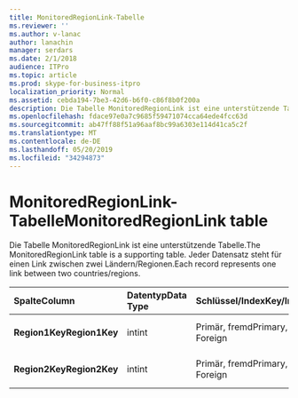 ```yaml
---
title: MonitoredRegionLink-Tabelle
ms.reviewer: ''
ms.author: v-lanac
author: lanachin
manager: serdars
ms.date: 2/1/2018
audience: ITPro
ms.topic: article
ms.prod: skype-for-business-itpro
localization_priority: Normal
ms.assetid: cebda194-7be3-42d6-b6f0-c86f8b0f200a
description: Die Tabelle MonitoredRegionLink ist eine unterstützende Tabelle. Jeder Datensatz steht für einen Link zwischen zwei Ländern/Regionen.
ms.openlocfilehash: fdace97e0a7c9685f59471074cca64ede4fcc63d
ms.sourcegitcommit: ab47ff88f51a96aaf8bc99a6303e114d41ca5c2f
ms.translationtype: MT
ms.contentlocale: de-DE
ms.lasthandoff: 05/20/2019
ms.locfileid: "34294873"
---
```

# <a name="monitoredregionlink-table"></a><span data-ttu-id="a5443-104">MonitoredRegionLink-Tabelle</span><span class="sxs-lookup"><span data-stu-id="a5443-104">MonitoredRegionLink table</span></span>
 
<span data-ttu-id="a5443-105">Die Tabelle MonitoredRegionLink ist eine unterstützende Tabelle.</span><span class="sxs-lookup"><span data-stu-id="a5443-105">The MonitoredRegionLink table is a supporting table.</span></span> <span data-ttu-id="a5443-106">Jeder Datensatz steht für einen Link zwischen zwei Ländern/Regionen.</span><span class="sxs-lookup"><span data-stu-id="a5443-106">Each record represents one link between two countries/regions.</span></span>
  
|<span data-ttu-id="a5443-107">**Spalte**</span><span class="sxs-lookup"><span data-stu-id="a5443-107">**Column**</span></span>|<span data-ttu-id="a5443-108">**Datentyp**</span><span class="sxs-lookup"><span data-stu-id="a5443-108">**Data Type**</span></span>|<span data-ttu-id="a5443-109">**Schlüssel/Index**</span><span class="sxs-lookup"><span data-stu-id="a5443-109">**Key/Index**</span></span>|<span data-ttu-id="a5443-110">**Details**</span><span class="sxs-lookup"><span data-stu-id="a5443-110">**Details**</span></span>|
|:-----|:-----|:-----|:-----|
|<span data-ttu-id="a5443-111">**Region1Key**</span><span class="sxs-lookup"><span data-stu-id="a5443-111">**Region1Key**</span></span> <br/> |<span data-ttu-id="a5443-112">int</span><span class="sxs-lookup"><span data-stu-id="a5443-112">int</span></span>  <br/> |<span data-ttu-id="a5443-113">Primär, fremd</span><span class="sxs-lookup"><span data-stu-id="a5443-113">Primary, Foreign</span></span>  <br/> |<span data-ttu-id="a5443-114">Wird in der [Regions Tabelle](region.md)referenziert.</span><span class="sxs-lookup"><span data-stu-id="a5443-114">Referenced from the [Region table](region.md).</span></span>  <br/> |
|<span data-ttu-id="a5443-115">**Region2Key**</span><span class="sxs-lookup"><span data-stu-id="a5443-115">**Region2Key**</span></span> <br/> |<span data-ttu-id="a5443-116">int</span><span class="sxs-lookup"><span data-stu-id="a5443-116">int</span></span>  <br/> |<span data-ttu-id="a5443-117">Primär, fremd</span><span class="sxs-lookup"><span data-stu-id="a5443-117">Primary, Foreign</span></span>  <br/> |<span data-ttu-id="a5443-118">Wird in der [Regions Tabelle](region.md)referenziert.</span><span class="sxs-lookup"><span data-stu-id="a5443-118">Referenced from the [Region table](region.md).</span></span>  <br/> |
   

